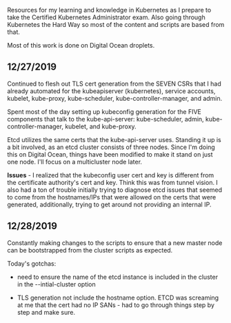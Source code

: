 

Resources for my learning and knowledge in Kubernetes as I prepare to take the Certified Kubernetes Administrator exam. Also going through Kubernetes the Hard Way so most of the content and scripts are based from that.

Most of this work is done on Digital Ocean droplets.

## 12/27/2019

Continued to flesh out TLS cert generation from the SEVEN CSRs that I had already automated for the kubeapiserver (kubernetes), service accounts, kubelet, kube-proxy, kube-scheduler, kube-controller-manager, and admin.

Spent most of the day setting up kubeconfig generation for the FIVE components that talk to the kube-api-server: kube-scheduler, admin, kube-controller-manager, kubelet, and kube-proxy.

Etcd utilizes the same certs that the kube-api-server uses. Standing it up is a bit involved, as an etcd cluster consists of three nodes. Since I'm doing this on Digital Ocean, things have been modified to make it stand on just one node. I'll focus on a multicluster node later.

**Issues** - I realized that the kubeconfig user cert and key is different from the certificate authority's cert and key. Think this was from tunnel vision. I also had a ton of trouble initially trying to diagnose etcd issues that seemed to come from the hostnames/IPs that were allowed on the certs that were generated, additionally, trying to get around not providing an internal IP.

## 12/28/2019

Constantly making changes to the scripts to ensure that a new master node can be bootstrapped from the cluster scripts as expected.

Today's gotchas:

- need to ensure the name of the etcd instance is included in the cluster in the --intial-cluster option

- TLS generation not include the hostname option. ETCD was screaming at me that the cert had no IP SANs - had to go through things step by step and make sure.
